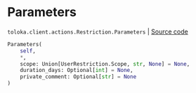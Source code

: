 # Parameters
`toloka.client.actions.Restriction.Parameters` | [Source code](https://github.com/Toloka/toloka-kit/blob/v1.1.1/src/client/actions.py#L52)

```python
Parameters(
    self,
    *,
    scope: Union[UserRestriction.Scope, str, None] = None,
    duration_days: Optional[int] = None,
    private_comment: Optional[str] = None
)
```

